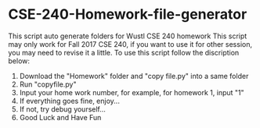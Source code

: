 # CSE-240-Homework-file-generator
This script auto generate folders for Wustl CSE 240 homework
This script may only work for Fall 2017 CSE 240, if you want to use it for other session, you may need to revise it a little.
To use this script follow the discription below:
1. Download the "Homework" folder and "copy file.py" into a same folder 
2. Run "copyfile.py"
3. Input your home work number, for example, for homework 1, input "1"
4. If everything goes fine, enjoy...
5. If not, try debug yourself...
6. Good Luck and Have Fun
